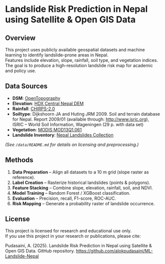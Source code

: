 # Landslide Risk Prediction in Nepal using Satellite & Open GIS Data

## Overview
This project uses publicly available geospatial datasets and machine learning to identify landslide-prone areas in Nepal.  
Features include elevation, slope, rainfall, soil type, and vegetation indices.  
The goal is to produce a high-resolution landslide risk map for academic and policy use.

## Data Sources
- **DSM**: [OpenTopography](https://portal.opentopography.org/)
- **Elevation**: [HDX Central Nepal DEM](https://data.humdata.org/)
- **Rainfall**: [CHIRPS-2.0](https://data.chc.ucsb.edu/products/CHIRPS-2.0/)
- **Soiltype**: Dijkshoorn JA and Huting JRM 2009. Soil and terrain database for Nepal. Report 2009/01 (available through: http://www.isric.org), ISRIC – World Soil Information, Wageningen (29 p. with data set)
- **Vegetation**: [MODIS MOD13Q1.061](https://lpdaac.usgs.gov/)
- **Landslide Inventory**: [Nepal Landslides Collection](https://umap.openstreetmap.fr/)

*(See `/data/README.md` for details on licensing and preprocessing.)*

## Methods
1. **Data Preparation** – Align all datasets to a 10 m grid (slope raster as reference).
2. **Label Creation** – Rasterize historical landslides (points & polygons).
3. **Feature Stacking** – Combine slope, elevation, rainfall, soil, and NDVI.
4. **Model Training** – Random Forest / XGBoost classification.
5. **Evaluation** – Precision, recall, F1-score, ROC-AUC.
6. **Risk Mapping** – Generate a probability raster of landslide occurrence.

## License
This project is licensed for research and educational use only.  
If you use this project in your research or publications, please cite:

Pudasaini, A. (2025). Landslide Risk Prediction in Nepal using Satellite & Open GIS Data. GitHub repository. https://github.com/alokpudasaini/ML-Landslide-Nepal


